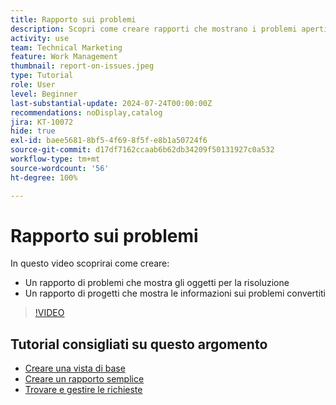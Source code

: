 ```yaml
---
title: Rapporto sui problemi
description: Scopri come creare rapporti che mostrano i problemi aperti e le informazioni sulla conversione.
activity: use
team: Technical Marketing
feature: Work Management
thumbnail: report-on-issues.jpeg
type: Tutorial
role: User
level: Beginner
last-substantial-update: 2024-07-24T00:00:00Z
recommendations: noDisplay,catalog
jira: KT-10072
hide: true
exl-id: baee5681-8bf5-4f69-8f5f-e8b1a50724f6
source-git-commit: d17df7162ccaab6b62db34209f50131927c0a532
workflow-type: tm+mt
source-wordcount: '56'
ht-degree: 100%

---
```


# Rapporto sui problemi

In questo video scoprirai come creare:

* Un rapporto di problemi che mostra gli oggetti per la risoluzione
* Un rapporto di progetti che mostra le informazioni sui problemi convertiti


>[!VIDEO](https://video.tv.adobe.com/v/3432002/?quality=12&learn=on&enablevpops)


## Tutorial consigliati su questo argomento

* [Creare una vista di base](/help/reporting/basic-reporting/create-a-basic-view.md)
* [Creare un rapporto semplice](/help/reporting/basic-reporting/create-a-simple-report.md)
* [Trovare e gestire le richieste](/help/manage-work/issues-requests/find-requests.md)
